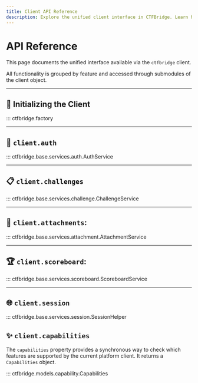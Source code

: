 ```yaml
---
title: Client API Reference
description: Explore the unified client interface in CTFBridge. Learn how to initialize the client and access services like authentication, challenges, scoreboard, and more via a structured API.
---
```


# API Reference

This page documents the unified interface available via the `ctfbridge` client.

All functionality is grouped by feature and accessed through submodules of the client object.

---

## 🚀 Initializing the Client

::: ctfbridge.factory

---

## 🔑 `client.auth`

::: ctfbridge.base.services.auth.AuthService

---

## 📋 `client.challenges`

::: ctfbridge.base.services.challenge.ChallengeService

---

## 📎 `client.attachments`:

::: ctfbridge.base.services.attachment.AttachmentService

---

## 🏆 `client.scoreboard`:

::: ctfbridge.base.services.scoreboard.ScoreboardService

---

## 🌐 `client.session`

::: ctfbridge.base.services.session.SessionHelper

## ✨ `client.capabilities`

The `capabilities` property provides a synchronous way to check which features are supported by the current platform client. It returns a `Capabilities` object.

::: ctfbridge.models.capability.Capabilities
